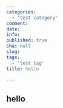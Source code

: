 ```yaml
---
categories:
  - 'test category'
comment: 
date: 
info: 
published: true
sha: null
slug: 
tags:
  - 'test tag'
title: hello

---
```

## hello
